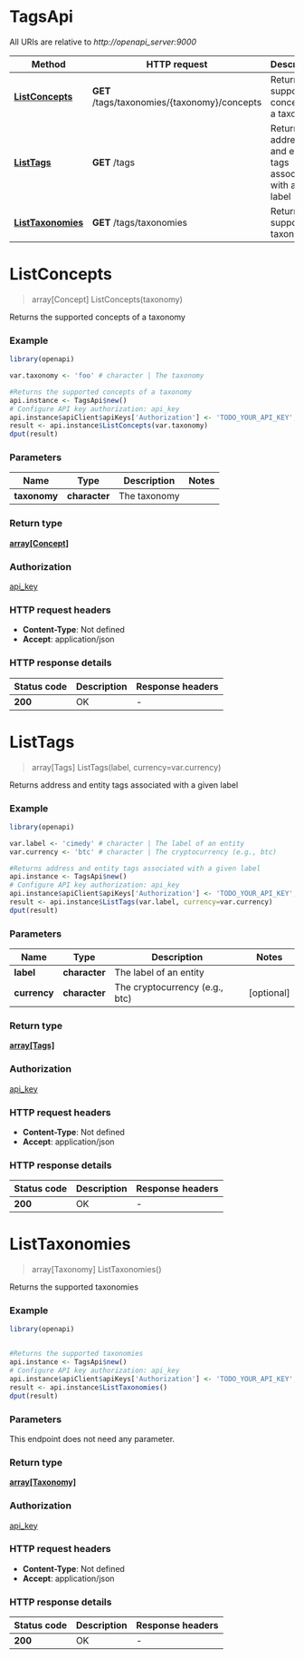 # TagsApi

All URIs are relative to *http://openapi_server:9000*

Method | HTTP request | Description
------------- | ------------- | -------------
[**ListConcepts**](TagsApi.md#ListConcepts) | **GET** /tags/taxonomies/{taxonomy}/concepts | Returns the supported concepts of a taxonomy
[**ListTags**](TagsApi.md#ListTags) | **GET** /tags | Returns address and entity tags associated with a given label
[**ListTaxonomies**](TagsApi.md#ListTaxonomies) | **GET** /tags/taxonomies | Returns the supported taxonomies


# **ListConcepts**
> array[Concept] ListConcepts(taxonomy)

Returns the supported concepts of a taxonomy

### Example
```R
library(openapi)

var.taxonomy <- 'foo' # character | The taxonomy

#Returns the supported concepts of a taxonomy
api.instance <- TagsApi$new()
# Configure API key authorization: api_key
api.instance$apiClient$apiKeys['Authorization'] <- 'TODO_YOUR_API_KEY';
result <- api.instance$ListConcepts(var.taxonomy)
dput(result)
```

### Parameters

Name | Type | Description  | Notes
------------- | ------------- | ------------- | -------------
 **taxonomy** | **character**| The taxonomy | 

### Return type

[**array[Concept]**](concept.md)

### Authorization

[api_key](../README.md#api_key)

### HTTP request headers

 - **Content-Type**: Not defined
 - **Accept**: application/json

### HTTP response details
| Status code | Description | Response headers |
|-------------|-------------|------------------|
| **200** | OK |  -  |

# **ListTags**
> array[Tags] ListTags(label, currency=var.currency)

Returns address and entity tags associated with a given label

### Example
```R
library(openapi)

var.label <- 'cimedy' # character | The label of an entity
var.currency <- 'btc' # character | The cryptocurrency (e.g., btc)

#Returns address and entity tags associated with a given label
api.instance <- TagsApi$new()
# Configure API key authorization: api_key
api.instance$apiClient$apiKeys['Authorization'] <- 'TODO_YOUR_API_KEY';
result <- api.instance$ListTags(var.label, currency=var.currency)
dput(result)
```

### Parameters

Name | Type | Description  | Notes
------------- | ------------- | ------------- | -------------
 **label** | **character**| The label of an entity | 
 **currency** | **character**| The cryptocurrency (e.g., btc) | [optional] 

### Return type

[**array[Tags]**](tags.md)

### Authorization

[api_key](../README.md#api_key)

### HTTP request headers

 - **Content-Type**: Not defined
 - **Accept**: application/json

### HTTP response details
| Status code | Description | Response headers |
|-------------|-------------|------------------|
| **200** | OK |  -  |

# **ListTaxonomies**
> array[Taxonomy] ListTaxonomies()

Returns the supported taxonomies

### Example
```R
library(openapi)


#Returns the supported taxonomies
api.instance <- TagsApi$new()
# Configure API key authorization: api_key
api.instance$apiClient$apiKeys['Authorization'] <- 'TODO_YOUR_API_KEY';
result <- api.instance$ListTaxonomies()
dput(result)
```

### Parameters
This endpoint does not need any parameter.

### Return type

[**array[Taxonomy]**](taxonomy.md)

### Authorization

[api_key](../README.md#api_key)

### HTTP request headers

 - **Content-Type**: Not defined
 - **Accept**: application/json

### HTTP response details
| Status code | Description | Response headers |
|-------------|-------------|------------------|
| **200** | OK |  -  |

